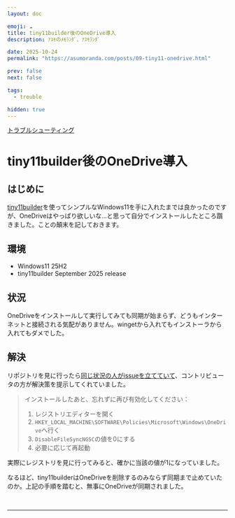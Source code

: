 ```yaml
---
layout: doc

emoji: ☁️
title: tiny11builder後のOneDrive導入
description: ｱｽﾓのﾒﾓﾗﾝﾀﾞ、ｱｽﾓﾗﾝﾀﾞ

date: 2025-10-24
permalink: "https://asumoranda.com/posts/09-tiny11-onedrive.html"

prev: false
next: false

tags:
  - trouble

hidden: true
---
```


[トラブルシューティング](../tags/trouble.md)

# tiny11builder後のOneDrive導入

## はじめに

[tiny11builder](https://github.com/ntdevlabs/tiny11builder)を使ってシンプルなWindows11を手に入れたまでは良かったのですが、OneDriveはやっぱり欲しいな…と思って自分でインストールしたところ躓きました。ことの顛末を記しておきます。

## 環境

- Windows11 25H2
- tiny11builder September 2025 release

## 状況

OneDriveをインストールして実行してみても同期が始まらず、どうもインターネットと接続される気配がありません。wingetから入れてもインストーラから入れてもダメでした。

## 解決

リポジトリを見に行ったら[同じ状況の人がissueを立てていて](https://github.com/ntdevlabs/tiny11builder/issues/467)、コントリビュータの方が解決策を提示してくれていました。

> インストールしたあと、忘れずに再び有効化してください：
>
> 1. レジストリエディターを開く
> 2. `HKEY_LOCAL_MACHINE\SOFTWARE\Policies\Microsoft\Windows\OneDrive`へ行く
> 3. `DisableFileSyncNGSC`の値を0にする
> 4. 必要に応じて再起動

実際にレジストリを見に行ってみると、確かに当該の値が1になっていました。

<ImageGroup
  :sources="[
    '/images/2025/09-01.webp',
  ]"
  type="big"
  caption=""
/>

なるほど、tiny11builderはOneDriveを削除するのみならず同期まで止めていたのか。上記の手順を踏むと、無事にOneDriveが同期されました。

<br/>

---
